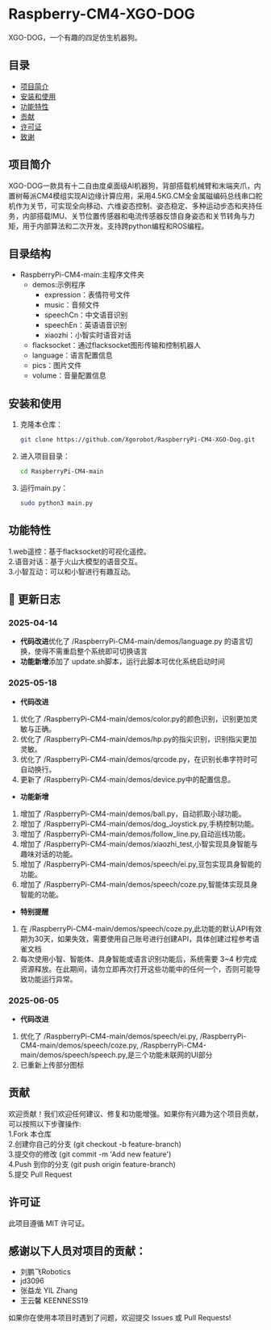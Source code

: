 # Raspberry-CM4-XGO-DOG

XGO-DOG，一个有趣的四足仿生机器狗。

## 目录

- [项目简介](#项目简介)
- [安装和使用](#安装和使用)
- [功能特性](#功能特性)
- [贡献](#贡献)
- [许可证](#许可证)
- [致谢](#致谢)

## 项目简介

XGO-DOG一款具有十二自由度桌面级Al机器狗，背部搭载机械臂和末端夹爪，内置树莓派CM4模组实现AI边缘计算应用，采用4.5KG.CM全金属磁编码总线串口舵机作为关节，可实现全向移动、六维姿态控制、姿态稳定、多种运动步态和夹持任务，内部搭载IMU、关节位置传感器和电流传感器反馈自身姿态和关节转角与力矩，用于内部算法和二次开发。支持跨python编程和ROS编程。
## 目录结构
-  RaspberryPi-CM4-main:主程序文件夹
    - demos:示例程序
      - expression：表情符号文件
      - music：音频文件
      - speechCn：中文语音识别
      - speechEn：英语语音识别
      - xiaozhi：小智实时语音对话
    - flacksocket：通过flacksocket图形传输和控制机器人
    - language：语言配置信息
    - pics：图片文件
    - volume：音量配置信息
## 安装和使用

1. 克隆本仓库：
    ```bash
    git clone https://github.com/Xgorobot/RaspberryPi-CM4-XGO-Dog.git 
    ```

2. 进入项目目录：
    ```bash
    cd RaspberryPi-CM4-main
    ```

3. 运行main.py：
    ```bash
    sudo python3 main.py
    ```
## 功能特性
1.web遥控：基于flacksocket的可视化遥控。  
2.语音对话：基于火山大模型的语音交互。  
3.小智互动：可以和小智进行有趣互动。

## 📜 更新日志
### 2025-04-14
- **代码改进**优化了 /RaspberryPi-CM4-main/demos/language.py 的语言切换，使得不需重启整个系统即可切换语言
- **功能新增**添加了 update.sh脚本，运行此脚本可优化系统启动时间
### 2025-05-18
- **代码改进**
1. 优化了 /RaspberryPi-CM4-main/demos/color.py的颜色识别，识别更加灵敏与正确。
2. 优化了 /RaspberryPi-CM4-main/demos/hp.py的指尖识别，识别指尖更加灵敏。
3. 优化了 /RaspberryPi-CM4-main/demos/qrcode.py，在识别长串字符时可自动换行。
4. 更新了 /RaspberryPi-CM4-main/demos/device.py中的配置信息。
- **功能新增**
1. 增加了 /RaspberryPi-CM4-main/demos/ball.py，自动抓取小球功能。
2. 增加了 /RaspberryPi-CM4-main/demos/dog_Joystick.py,手柄控制功能。
3. 增加了 /RaspberryPi-CM4-main/demos/follow_line.py,自动巡线功能。
4. 增加了 /RaspberryPi-CM4-main/demos/xiaozhi_test,小智实现具身智能与趣味对话的功能。
5. 增加了 /RaspberryPi-CM4-main/demos/speech/ei.py,豆包实现具身智能的功能。
6. 增加了 /RaspberryPi-CM4-main/demos/speech/coze.py,智能体实现具身智能的功能。
- **特别提醒**
1. 在 /RaspberryPi-CM4-main/demos/speech/coze.py,此功能的默认API有效期为30天，如果失效，需要使用自己账号进行创建API，具体创建过程参考语雀文档
2. 每次使用小智、智能体、具身智能或语言识别功能后，系统需要 3~4 秒完成资源释放。在此期间，请勿立即再次打开这些功能中的任何一个，否则可能导致功能运行异常。
### 2025-06-05
- **代码改进**
1. 优化了 /RaspberryPi-CM4-main/demos/speech/ei.py, /RaspberryPi-CM4-main/demos/speech/coze.py, /RaspberryPi-CM4-main/demos/speech/speech.py,是三个功能未联网的UI部分
2. 已重新上传部分图标
## 贡献
欢迎贡献！我们欢迎任何建议、修复和功能增强。如果你有兴趣为这个项目贡献，可以按照以下步骤操作:  
1.Fork 本仓库  
2.创建你自己的分支 (git checkout -b feature-branch)  
3.提交你的修改 (git commit -m 'Add new feature')  
4.Push 到你的分支 (git push origin feature-branch)  
5.提交 Pull Request

## 许可证
此项目遵循 MIT 许可证。

## 感谢以下人员对项目的贡献：
- 刘鹏飞Robotics  
- jd3096  
- 张益龙 YIL Zhang  
- 王云馨 KEENNESS19  

如果你在使用本项目时遇到了问题，欢迎提交 Issues 或 Pull Requests!

